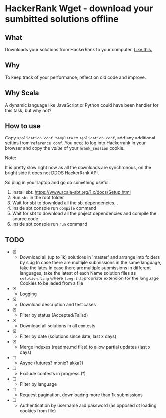 # HackerRank Wget - download your sumbitted solutions offline

## What

Downloads your solutions from HackerRank to your computer. [Like this.](https://github.com/bitnot/hackerrank-solutions)

## Why 

To keep track of your performance, reflect on old code and improve.

## Why Scala

A dynamic language like JavaScript or Python could have been handier for this task, but why not?


## How to use

Copy `application.conf.template` to `application.conf`, add any additional settins from `reference.conf`.
You need to log into Hackerrank in your browser and copy the _value_ of your `hrank_session` cookie.

Note:

It is pretty slow right now as all the downloads are synchronous, 
on the bright side it does not DDOS HackerRank API. 

So plug in your laptop and go do something useful.

1. Install sbt: https://www.scala-sbt.org/1.x/docs/Setup.html
2. Run `sbt` in the root folder
3. Wait for sbt to download all the sbt dependencies…
4. Inside sbt console run `compile` command
5. Wait for sbt to download all the project dependencies and compile the source code…
6. Inside sbt console run `run` command

## TODO

 - [x] - Download all (up to 1k) solutions in 'master' and arrange into folders by slug
	In case there are multiple submissions in the same language, take the lates
	In case there are multiple submissions in different languages, take the latest of each
	Name solution files as `solution.lang` where `lang` is appropriate extension for the language
	Cookies to be laded from a file
 - [x] - Logging
 - [x] - Download description and test cases
 - [x] - Filter by status (Accepted/Failed)
 - [x] - Download all solutions in all contests
 - [x] - Filter by date (solutions since date, last x days)
 - [x] - Merge indexes (readme.md files) to allow partial updates (last x days)
 - [ ] - Async (futures? monix? akka?)
 - [ ] - Exclude contests in progress (?)
 - [ ] - Filter by language
 - [ ] - Request pagination, downloading more than 1k submissions
 - [ ] - Authentication by username and password (as opposed ot loading cookies from file)
